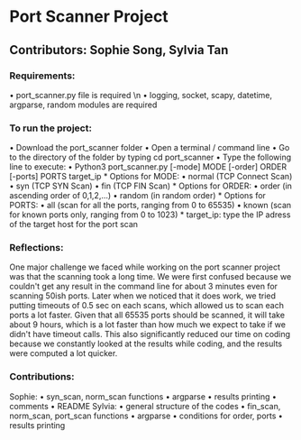 # Port Scanner Project
## Contributors: Sophie Song, Sylvia Tan


### Requirements:

• port_scanner.py file is required \n
• logging, socket, scapy, datetime, argparse, random modules are required

### To run the project:

• Download the port_scanner folder
• Open a terminal / command line
• Go to the directory of the folder by typing cd port_scanner
• Type the following line to execute:
    • Python3 port_scanner.py [-mode] MODE [-order] ORDER [-ports] PORTS target_ip
    * Options for MODE:
        • normal (TCP Connect Scan)
        • syn (TCP SYN Scan)
        • fin (TCP FIN Scan)
    * Options for ORDER:
        • order (in ascending order of 0,1,2,...)
        • random (in random order)
    * Options for PORTS:
        • all (scan for all the ports, ranging from 0 to 65535)
        • known (scan for known ports only, ranging from 0 to 1023)
    * target_ip: type the IP adress of the target host for the port scan

### Reflections:

One major challenge we faced while working on the port scanner project was that the scanning took a long time. We were first confused because we couldn't get any result in the command line for about 3 minutes even for scanning 50ish ports. Later when we noticed that it does work, we tried putting timeouts of 0.5 sec on each scans, which allowed us to scan each ports a lot faster. Given that all 65535 ports should be scanned, it will take about 9 hours, which is a lot faster than how much we expect to take if we didn't have timeout calls. This also significantly reduced our time on coding because we constantly looked at the results while coding, and the results were computed a lot quicker.

### Contributions:

Sophie: 
• syn_scan, norm_scan functions
• argparse
• results printing
• comments
• README 
Sylvia:
• general structure of the codes
• fin_scan, norm_scan, port_scan functions
• argparse
• conditions for order, ports
• results printing
